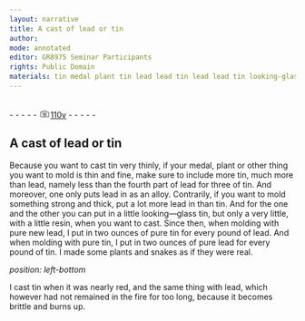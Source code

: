 ```yaml
---
layout: narrative
title: A cast of lead or tin
author:
mode: annotated
editor: GR8975 Seminar Participants
rights: Public Domain
materials: tin medal plant tin lead lead tin lead lead tin looking-glass tin resin lead pure tin lead pure tin pure lead tin plants tin lead
---
```


 <br/>- - - - - <a href="http://gallica.bnf.fr/ark:/12148/btv1b10500001g/f226.image"><img src="../assets/photo-icon.png" alt="folio image: " style="display:inline-block; margin-bottom:-3px;"/>110v</a> - - - - - <br/> 
## A cast of lead or tin

 
Because you want to cast tin very thinly, if your medal, plant or other thing you want to mold is thin and fine, make sure to include more tin, much more than lead, namely less than the fourth part of lead for three of tin. And moreover, one only puts lead in as an alloy. Contrarily, if you want to mold something strong and thick, put a lot more lead in than tin. And for the one and the other you can put in a little looking—glass tin, but only a very little, with a little resin, when you want to cast. Since then, when molding with pure new lead, I put in two ounces of pure tin for every pound of lead. And when molding with pure tin, I put in two ounces of pure lead for every pound of tin. I made some plants and snakes as if they were real.
 
*position: left-bottom*

 I cast tin when it was nearly red, and the same thing with lead, which however had not remained in the fire for too long, because it becomes brittle and burns up. 
 